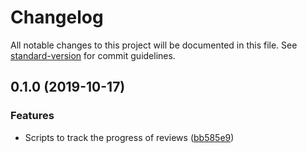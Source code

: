 # Changelog

All notable changes to this project will be documented in this file. See [standard-version](https://github.com/conventional-changelog/standard-version) for commit guidelines.

## 0.1.0 (2019-10-17)


### Features

* Scripts to track the progress of reviews ([bb585e9](https://github.com/matatk/review-scripts/commit/bb585e95fe1d74b08b817062c9bab95b4f7c6ced))
